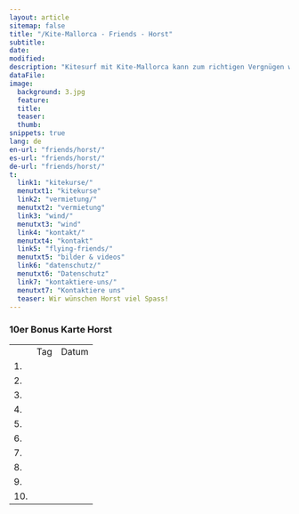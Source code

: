 ```yaml
---
layout: article
sitemap: false
title: "/Kite-Mallorca - Friends - Horst"
subtitle:
date:
modified:
description: "Kitesurf mit Kite-Mallorca kann zum richtigen Vergnügen werden, vor allem wenn man sich genau unsere Mietpreise anschaut"
dataFile:
image:
  background: 3.jpg
  feature:
  title:
  teaser:
  thumb:
snippets: true
lang: de
en-url: "friends/horst/"
es-url: "friends/horst/"
de-url: "friends/horst/"
t:
  link1: "kitekurse/"
  menutxt1: "kitekurse"
  link2: "vermietung/"
  menutxt2: "vermietung"
  link3: "wind/"
  menutxt3: "wind"
  link4: "kontakt/"
  menutxt4: "kontakt"
  link5: "flying-friends/"
  menutxt5: "bilder & videos"
  link6: "datenschutz/"
  menutxt6: "Datenschutz"
  link7: "kontaktiere-uns/"
  menutxt7: "Kontaktiere uns"
  teaser: Wir wünschen Horst viel Spass!
---
```


### 10er Bonus Karte Horst

<table>
  <tr>
    <td></td>
    <td>Tag</td>
    <td>Datum</td>
  </tr>
  <tr>
    <td>1.</td>
    <td></td>
    <td></td>
  </tr>
  <tr>
    <td>2.</td>
    <td></td>
    <td></td>
  </tr>
  <tr>
    <td>3.</td>
    <td></td>
    <td></td>
  </tr>
  <tr>
    <td>4.</td>
    <td></td>
    <td></td>
  </tr>
  <tr>
    <td>5.</td>
    <td></td>
    <td></td>
  </tr>
  <tr>
    <td>6.</td>
    <td></td>
    <td></td>
  </tr>
  <tr>
    <td>7.</td>
    <td></td>
    <td></td>
  </tr>
  <tr>
    <td>8.</td>
    <td></td>
    <td></td>
  </tr>
  <tr>
    <td>9.</td>
    <td></td>
    <td></td>
  </tr>
  <tr>
    <td>10.</td>
    <td></td>
    <td></td>
  </tr>
</table>
